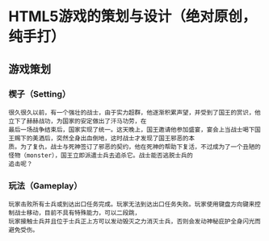 # HTML5游戏的策划与设计（绝对原创，纯手打）
## 游戏策划
### 楔子（Setting）
    很久很久以前，有一个强壮的战士，由于实力超群，他逐渐积累声望，并受到了国王的赏识，他立下了赫赫战功，为国家的安定做出了汗马功劳，在
    最后一场战争结束后，国家实现了统一。这天晚上，国王邀请他参加盛宴，宴会上当战士喝下国王赐下的美酒后，突然全身出血倒地，这时战士才发现了国王邪恶的本
    质。为了复仇，战士与死神签订了邪恶的契约，他在死神的帮助下复活，不过成为了一个丑陋的怪物（monster），国王立即派遣士兵去追杀它。战士能否逃脱士兵的
    追击呢？   
### 玩法（Gameplay）
    玩家击败所有士兵或到达出口任务完成。玩家无法到达出口任务失败。玩家使用键盘方向键来控制战士移动，目前不具有特殊能力，可以二段跳，
    玩家接触士兵并且位于士兵正上方可以发动毁灭之力消灭士兵，否则会发动神秘庇护全身闪光而避免受伤。
